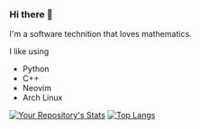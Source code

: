 ### Hi there 👋

I'm a software technition that loves mathematics.

I like using
- Python
- C++
- Neovim
- Arch Linux

[![Your Repository's Stats](https://github-readme-stats.vercel.app/api?username=CMurtagh-LGTM&show_icons=true&theme=nord&hide_rank=true)](https://github.com/anuraghazra/github-readme-stats)
[![Top Langs](https://github-readme-stats.vercel.app/api/top-langs/?username=CMurtagh-LGTM&layout=compact&theme=nord)](https://github.com/anuraghazra/github-readme-stats)
